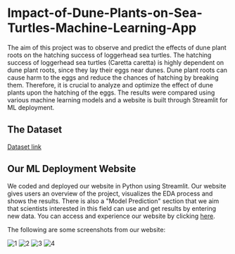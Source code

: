 # Impact-of-Dune-Plants-on-Sea-Turtles-Machine-Learning-App

The aim of this project was to observe and predict the effects of dune plant roots on the hatching success of loggerhead sea turtles. The hatching success of loggerhead sea turtles (Caretta caretta) is highly dependent on dune plant roots, since they lay their eggs near dunes. Dune plant roots can cause harm to the eggs and reduce the chances of hatching by breaking them. Therefore, it is crucial to analyze and optimize the effect of dune plants upon the hatching of the eggs. The results were compared using various machine learning models and a website is built through Streamlit for ML deployment. 

## The Dataset
[Dataset link](datadryad.org/stash/dataset/doi:10.5061/dryad.zw3r228dk)

## Our ML Deployment Website
We coded and deployed our website in Python using Streamlit. Our website gives users an overview of the project, visualizes the EDA process and shows the results. There is also a "Model Prediction" section that we aim that scientists interested in this field can use and get results by entering new data. 
You can access and experience our website by clicking [here](https://dune-plants-sea-turtles.streamlit.app/).

The following are some screenshots from our website:

![1](https://github.com/user-attachments/assets/b7d9f31a-789a-47fe-8d43-80f848c5a3e1)
![2](https://github.com/user-attachments/assets/b8016a64-80b3-4c34-90e9-234b51eb5804)
![3](https://github.com/user-attachments/assets/9b5a4d7b-d3cc-42ae-b4f7-4bd415000c75)
![4](https://github.com/user-attachments/assets/dd46599f-2af8-4f62-a17b-42ef23a7b1c2)

